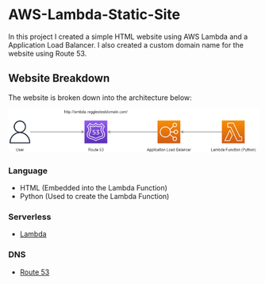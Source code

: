 # AWS-Lambda-Static-Site
In this project I created a simple HTML website using AWS Lambda and a Application Load Balancer. I also created a custom domain name for the website using Route 53.

## Website Breakdown

The website is broken down into the architecture below:

![lambda](https://github.com/rjones18/Images/blob/main/lambda.drawio.png)

### Language 

- HTML (Embedded into the Lambda Function) 
- Python (Used to create the Lambda Function)


### Serverless

- [Lambda](https://aws.amazon.com/lambda/)



### DNS

- [Route 53](https://aws.amazon.com/route53/)


